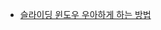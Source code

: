 - [슬라이딩 윈도우 우아하게 하는 방법](https://stackoverflow.com/questions/66668405/python-sliding-windows-of-a-list)
